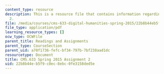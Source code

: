 ```yaml
---
content_type: resource
description: This is a resource file that contains information regarding assignment
  2.
file: /media/courses/cms-633-digital-humanities-spring-2015/22b8b44eb5f9c0ec8ebc0fe3158ded5e_MITCMS_633S15_Assignment2.pdf
file_type: application/pdf
learning_resource_types: []
ocw_type: OCWFile
parent_title: Readings and Assignments
parent_type: CourseSection
parent_uid: a70f1736-fefc-bf34-797b-7bf238aad1dc
resourcetype: Document
title: CMS.633 Spring 2015 Assignment 2
uid: 22b8b44e-b5f9-c0ec-8ebc-0fe3158ded5e
---
```

